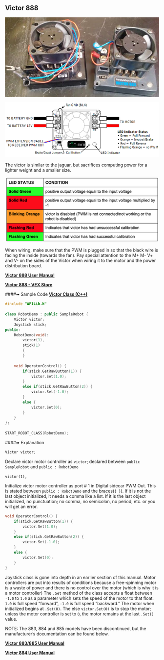 ## Victor 888

![](./victor.png)

![](./victorwire.png)

The victor is similar to the jaguar, but sacrifices computing power for a lighter weight and a smaller size.

![](./victorstat.png)

When wiring, make sure that the PWM is plugged in so that the black wire is facing the inside (towards the fan). Pay special attention to the M+ M- V+ and V- on the sides of the Victor when wiring it to the motor and the power distribution board.

[**Victor 888 User Manual**](http://www.mililanirobotics.org/documentation/electrical/Victor%20888.pdf)

[**Victor 888 - VEX Store**](http://www.vexrobotics.com/217-2769.html)

####➠ Sample Code
[**Victor Class (C++)**](http://mililanirobotics.org/documentation/electrical/WPILib2015C++/classVictor.html)

```c++
#include "WPILib.h"

class RobotDemo : public SampleRobot {
    Victor victor;
    Joystick stick;
public:
    RobotDemo(void):
        victor(1),
        stick(1)
        {
        }

    void OperatorControl() {
        if(stick.GetRawButton(1)) {
            victor.Set(1.0);
        }
        else if(stick.GetRawButton(2)) {
            victor.Set(-1.0);
        }
        else {
            victor.Set(0);
        }
    }
};

START_ROBOT_CLASS(RobotDemo);
```

####➠ Explanation
```c++
Victor victor;
```

Declare victor motor controller as `victor`; declared between `public SampleRobot` and `public : RobotDemo`

`victor(1),`

Initialize victor motor controller as port # 1 in Digital sidecar PWM Out. This is stated between `public : RobotDemo` and the braces(`{ }`). If it is not the last object initialized, it needs a comma like a list. If it is the last object initialized, no punctuation; no comma, no semicolon, no period, etc. or you will get an error.

```c++
void OperatorControl() {
    if(stick.GetRawButton(1)) {
        victor.Set(1.0);
    }
    else if(stick.GetRawButton(2)) {
        victor.Set(-1.0);
    }
    else {
        victor.Set(0);
    }
}
```

Joystick class is gone into depth in an earlier section of this manual. Motor controllers are put into results of conditions because a free-spinning motor is a waste of power and there is no control over the motor (which is why it is a motor controller) The `.Set` method of the class accepts a float between `-1.0` to `1.0` as a parameter which sets the speed of the motor to that float. `1.0` is full speed “forward”, `-1.0` is full speed “backward.” The motor when initialized begins at `.Set(0)`. The else `victor.Set(0)` is to stop the motor; unless the motor controller is set to `0`, the motor remains at the last `.Set()` value.

NOTE: The 883, 884 and 885 models have been discontinued, but the manufacturer’s documentation can be found below.

[**Victor 883/885 User Manual**](http://www.mililanirobotics.org/documentation/electrical/Victor%20883-885.pdf)

[**Victor 884 User Manual**](http://www.mililanirobotics.org/documentation/electrical/Victor%20884.pdf)
